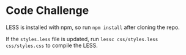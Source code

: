 # Code Challenge

LESS is installed with npm, so run `npm install` after cloning the repo.

If the `styles.less` file is updated, run `lessc css/styles.less css/styles.css` to compile the LESS.